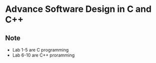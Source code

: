 # Advance Software Design in C and C++

## Note
- Lab 1-5 are C programming 
- Lab 6-10 are C++ proramming

